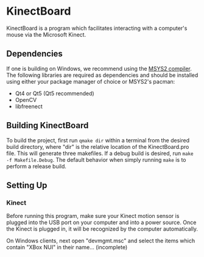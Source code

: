 # KinectBoard

KinectBoard is a program which facilitates interacting with a computer's mouse via the Microsoft Kinect.

## Dependencies

If one is building on Windows, we recommend using the [MSYS2 compiler](https://msys2.github.io/). The following libraries are required as dependencies and should be installed using either your package manager of choice or MSYS2's pacman:

* Qt4 or Qt5 (Qt5 recommended)
* OpenCV
* libfreenect

## Building KinectBoard

To build the project, first run `qmake dir` within a terminal from the desired build directory, where "dir" is the relative location of the KinectBoard.pro file. This will generate three makefiles. If a debug build is desired, run `make -f Makefile.Debug`. The default behavior when simply running `make` is to perform a release build.

## Setting Up

### Kinect

Before running this program, make sure your Kinect motion sensor is plugged into the USB port on your computer and into a power source. Once the Kinect is plugged in, it will be recognized by the computer automatically.

On Windows clients, next open "devmgmt.msc" and select the items which contain "XBox NUI" in their name... (incomplete)
